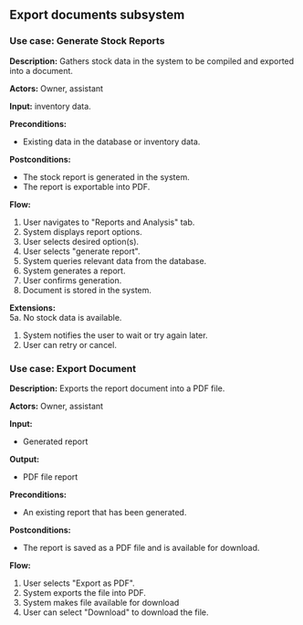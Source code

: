 ## Export documents subsystem

### Use case: Generate Stock Reports
**Description:** Gathers stock data in the system to be compiled and exported into a document.

**Actors:** Owner, assistant

**Input:** inventory data.

**Preconditions:**
- Existing data in the database or inventory data.

**Postconditions:**
- The stock report is generated in the system.
- The report is exportable into PDF.

**Flow:**
1. User navigates to "Reports and Analysis" tab.
2. System displays report options.
3. User selects desired option(s).
4. User selects "generate report".
5. System queries relevant data from the database.
6. System generates a report.
7. User confirms generation.
8. Document is stored in the system.

**Extensions:** <br>
5a. No stock data is available.
1. System notifies the user to wait or try again later.
2. User can retry or cancel.


### Use case: Export Document
**Description:** Exports the report document into a PDF file.

**Actors:** Owner, assistant

**Input:**
- Generated report

**Output:**
- PDF file report

**Preconditions:**
- An existing report that has been generated.

**Postconditions:**
- The report is saved as a PDF file and is available for download.

**Flow:**
1. User selects "Export as PDF".
2. System exports the file into PDF.
3. System makes file available for download
4. User can select "Download" to download the file.
